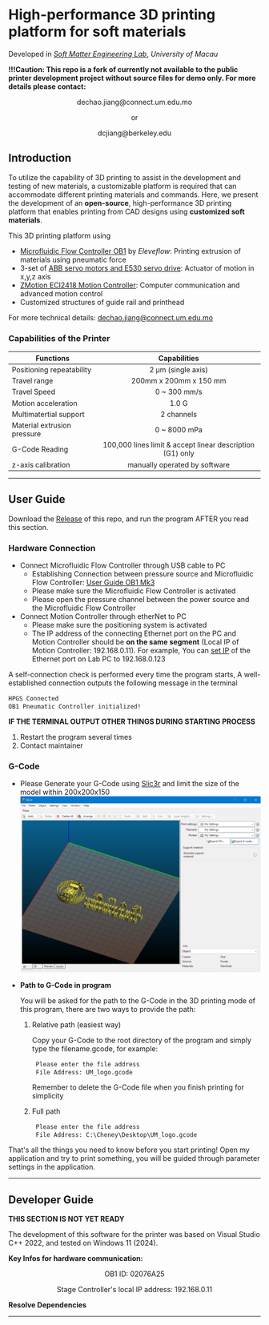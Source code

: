 # High-performance 3D printing platform for soft materials

Developed in [_Soft Matter Engineering Lab_](https://www.fst.um.edu.mo/personal/ieklei/), _University of Macau_

**!!!Caution: This repo is a fork of currently not available to the public printer development project without source files for demo only.
For more details please contact:**
<p align="center">dechao.jiang@connect.um.edu.mo</p>
<p align="center">or</p>
<p align="center">dcjiang@berkeley.edu</p>


## Introduction
To utilize the capability of 3D printing to assist in the development and testing of new materials, a customizable platform is required that can accommodate different printing materials and commands. Here, we present the development of an __open-source__, high-performance 3D printing platform that enables printing from CAD designs using __customized soft materials__.

This 3D printing platform using 
- [Microfluidic Flow Controller OB1](https://www.elveflow.com/microfluidic-products/microfluidics-flow-control-systems/ob1-pressure-controller/) by _Eleveflow_: Printing extrusion of materials using pneumatic force
- 3-set of [ABB servo motors and E530 servo drive](https://new.abb.com/products/3AXD50001013349/e530-ec0s-1kw0-1): Actuator of motion in x,y,z axis
-  [ZMotion ECI2418 Motion Controller](http://www.zmotionglobal.com/pro_info_144.html): Computer communication and advanced motion control
-  Customized structures of guide rail and printhead

For more technical details: dechao.jiang@connect.um.edu.mo

### Capabilities of the Printer
| Functions | Capabilities |
| --- | :---: |
| Positioning repeatability | 2 μm (single axis) |
| Travel range | 200mm x 200mm x 150 mm |
| Travel Speed | 0 ~ 300 mm/s|
| Motion acceleration | 1.0 G |
| Multimatertial support | 2 channels |
| Material extrusion pressure | 0 ~ 8000 mPa|
| G-Code Reading | 100,000 lines limit & accept linear description (G1) only |
| z-axis calibration | manually operated by software |

***


## User Guide
Download the [Release](https://github.com/Cheney823/CP_Printer/releases/tag/CP_Printer) of this repo, and run the program AFTER you read this section.
### Hardware Connection

- Connect Microfluidic Flow Controller through USB cable to PC
  - Establishing Connection between pressure source and Microfluidic Flow Controller: [User Guide OB1 Mk3](https://support.elveflow.com/helpdesk/attachments/48263070075)
  - Please make sure the Microfluidic Flow Controller is activated
  - Please open the pressure channel between the power source and the Microfluidic Flow Controller
- Connect Motion Controller through etherNet to PC
  - Please make sure the positioning system is activated
  - The IP address of the connecting Ethernet port on the PC and Motion Controller should be **on the same segment** (Local IP of Motion Controller: 192.168.0.11). For example, You can [set IP](https://learn.microsoft.com/en-us/troubleshoot/windows-server/networking/change-ip-address-network-adapter) of the Ethernet port on Lab PC to 192.168.0.123
 
A self-connection check is performed every time the program starts, A well-established connection outputs the following message in the terminal 

```
HPGS Connected
OB1 Pneumatic Controller initialized!
```

**IF THE TERMINAL OUTPUT OTHER THINGS DURING STARTING PROCESS**
1. Restart the program several times
2. Contact maintainer

### G-Code 
- Please Generate your G-Code using [Slic3r](https://slic3r.org/download/) and limit the size of the model within 200x200x150
![UM_logo in slic](https://github.com/Cheney823/Softmatter_Printer/blob/main/Readme/UM_logo_slic.png)
- **Path to G-Code in program**

  You will be asked for the path to the G-Code in the 3D printing mode of this program, there are two ways to provide the path:
  1. Relative path (easiest way)

     Copy your G-Code to the root directory of the program and simply type the filename.gcode, for example:

     ```
      Please enter the file address
      File Address: UM_logo.gcode
     ```
     Remember to delete the G-Code file when you finish printing for simplicity
  3. Full path
     ```
      Please enter the file address
      File Address: C:\Cheney\Desktop\UM_logo.gcode
     ```
That's all the things you need to know before you start printing! Open my application and try to print something, you will be guided through parameter settings in the application. 

***

## Developer Guide

**THIS SECTION IS NOT YET READY**

The development of this software for the printer was based on Visual Studio C++ 2022, and tested on Windows 11 (2024).

**Key Infos for hardware communication:**
<p align="center">OB1 ID: 02076A25</p>
<p align="center">Stage Controller's local IP address: 192.168.0.11</p>

**Resolve Dependencies**
***

